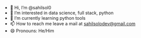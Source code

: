 - 👋 Hi, I’m @sahilsol0
- 👀 I’m interested in data science, full stack, python
- 🌱 I’m currently learning python tools
- 📫 How to reach me leave a mail at sahilsolodev@gmail.com
- 😄 Pronouns: He/Him


